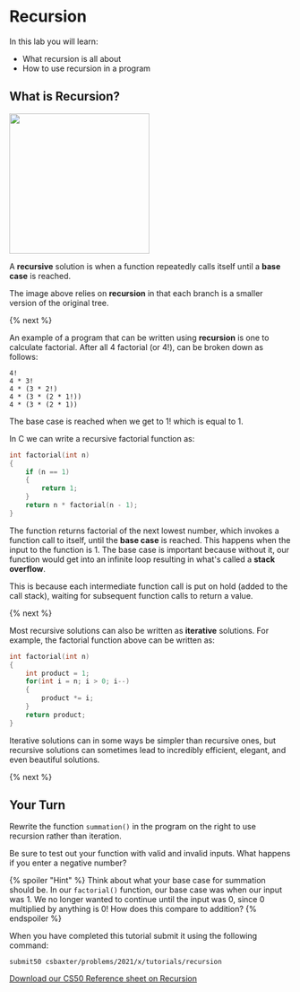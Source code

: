 # Recursion

In this lab you will learn:

- What recursion is all about
- How to use recursion in a program

## What is Recursion?

<img src="https://upload.wikimedia.org/wikipedia/commons/f/f7/RecursiveTree.JPG" width="250">

A **recursive** solution is when a function repeatedly calls itself until a **base case** is reached.

The image above relies on **recursion** in that each branch is a smaller version of the original tree.

{% next %}

An example of a program that can be written using **recursion** is one to calculate factorial. After all 4 factorial (or 4!), can be broken down as follows:

```
4!
4 * 3!
4 * (3 * 2!)
4 * (3 * (2 * 1!))
4 * (3 * (2 * 1))
```

The base case is reached when we get to 1! which is equal to 1.

In C we can write a recursive factorial function as:

```c
int factorial(int n)
{
    if (n == 1)
    {
        return 1;
    }
    return n * factorial(n - 1);
}
```

The function returns factorial of the next lowest number, which invokes a function call to itself, until the **base case** is reached. This happens when the input to the function is 1. The base case is important because without it, our function would get into an infinite loop resulting in what's called a **stack overflow**.

This is because each intermediate function call is put on hold (added to the call stack), waiting for subsequent function calls to return a value. 

{% next %}

Most recursive solutions can also be written as **iterative** solutions. For example, the factorial function above can be written as:

```c
int factorial(int n)
{
    int product = 1;
    for(int i = n; i > 0; i--)
    {
        product *= i;
    }
    return product;
}
```

Iterative solutions can in some ways be simpler than recursive ones, but recursive solutions can sometimes lead to incredibly efficient, elegant, and even beautiful solutions. 

{% next %}

## Your Turn

Rewrite the function `summation()` in the program on the right to use recursion rather than iteration.

Be sure to test out your function with valid and invalid inputs. What happens if you enter a negative number?

{% spoiler "Hint" %}
Think about what your base case for summation should be. In our `factorial()` function, our base case was when our input was 1. We no longer wanted to continue until the input was 0, since 0 multiplied by anything is 0! How does this compare to addition?
{% endspoiler %}

When you have completed this tutorial submit it using the following command:

`submit50 csbaxter/problems/2021/x/tutorials/recursion`

[Download our CS50 Reference sheet on Recursion](https://cs50.harvard.edu/ap/2020/assets/pdfs/recursion.pdf)
